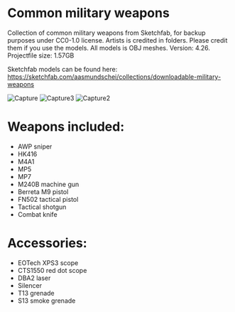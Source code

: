 # Common military weapons
 Collection of common military weapons from Sketchfab, for backup purposes under CC0-1.0 license. Artists is credited in folders. Please credit them if you use the models. All models is OBJ meshes.
 Version: 4.26. Projectfile size: 1.57GB
 
 Sketchfab models can be found here: https://sketchfab.com/aasmundschei/collections/downloadable-military-weapons
 
 ![Capture](https://user-images.githubusercontent.com/2607194/193647936-8dfb4142-b20f-4add-be65-4a2e06d3191b.JPG)
 ![Capture3](https://user-images.githubusercontent.com/2607194/193647976-a8a873f1-0d15-4c75-82e1-ecc4b5004a23.JPG)
 ![Capture2](https://user-images.githubusercontent.com/2607194/193647947-659ffb5c-6178-46d2-a102-d939bfd2da31.JPG)


# Weapons included:

* AWP sniper
* HK416
* M4A1
* MP5 
* MP7 
* M240B machine gun
* Berreta M9 pistol 
* FN502 tactical pistol
* Tactical shotgun
* Combat knife

# Accessories:

* EOTech XPS3 scope
* CTS1550 red dot scope
* DBA2 laser 
* Silencer
* T13 grenade
* S13 smoke grenade
 
